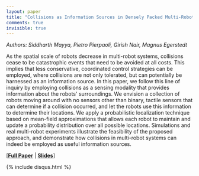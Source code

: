 ```yaml
---
layout: paper
title: "Collisions as Information Sources in Densely Packed Multi-Robot Systems Under Mean-Field Approximations"
comments: true
invisible: true
---
```


<p class="text-left"><i>Authors: Siddharth Mayya, Pietro Pierpaoli, Girish Nair, Magnus Egerstedt</i></p>

As the spatial scale of robots decrease in multi-robot systems, collisions cease to be catastrophic events that need to be avoided at all costs. This implies that less conservative, coordinated control strategies can be employed, where collisions are not only tolerated, but can potentially be harnessed as an information source. In this paper, we follow this line of inquiry by employing collisions as a sensing modality that provides information about the robots' surroundings. We envision a collection of robots moving around with no sensors other than binary, tactile sensors that can determine if a collision occurred, and let the robots use this information to determine their locations. We apply a probabilistic localization technique based on mean-field approximations that allows each robot to maintain and update a probability distribution over all possible locations. Simulations and real multi-robot experiments illustrate the feasibility of the proposed approach, and demonstrate how collisions in multi-robot systems can indeed be employed as useful information sources.

[<b><a href="/static/papers/14.pdf">Full Paper</a></b> \| <b><a href="/static/slides/14.mp4">Slides</a></b>]

{% include disqus.html %}